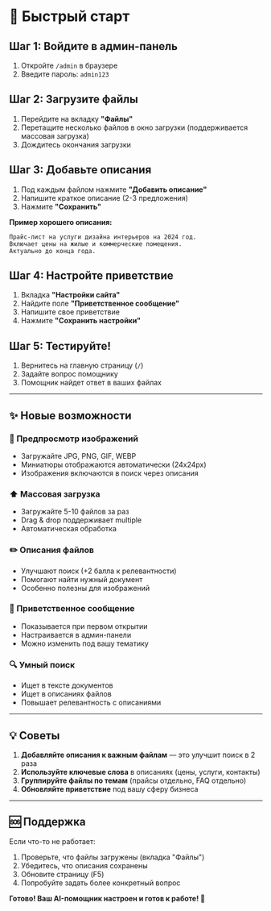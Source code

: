 # 🚀 Быстрый старт

## Шаг 1: Войдите в админ-панель
1. Откройте `/admin` в браузере
2. Введите пароль: `admin123`

## Шаг 2: Загрузите файлы
1. Перейдите на вкладку **"Файлы"**
2. Перетащите несколько файлов в окно загрузки (поддерживается массовая загрузка)
3. Дождитесь окончания загрузки

## Шаг 3: Добавьте описания
1. Под каждым файлом нажмите **"Добавить описание"**
2. Напишите краткое описание (2-3 предложения)
3. Нажмите **"Сохранить"**

**Пример хорошего описания:**
```
Прайс-лист на услуги дизайна интерьеров на 2024 год.
Включает цены на жилые и коммерческие помещения.
Актуально до конца года.
```

## Шаг 4: Настройте приветствие
1. Вкладка **"Настройки сайта"**
2. Найдите поле **"Приветственное сообщение"**
3. Напишите свое приветствие
4. Нажмите **"Сохранить настройки"**

## Шаг 5: Тестируйте!
1. Вернитесь на главную страницу (`/`)
2. Задайте вопрос помощнику
3. Помощник найдет ответ в ваших файлах

---

## ✨ Новые возможности

### 📸 Предпросмотр изображений
- Загружайте JPG, PNG, GIF, WEBP
- Миниатюры отображаются автоматически (24x24px)
- Изображения включаются в поиск через описания

### ⬆️ Массовая загрузка
- Загружайте 5-10 файлов за раз
- Drag & drop поддерживает multiple
- Автоматическая обработка

### ✏️ Описания файлов
- Улучшают поиск (+2 балла к релевантности)
- Помогают найти нужный документ
- Особенно полезны для изображений

### 👋 Приветственное сообщение
- Показывается при первом открытии
- Настраивается в админ-панели
- Можно изменить под вашу тематику

### 🔍 Умный поиск
- Ищет в тексте документов
- Ищет в описаниях файлов
- Повышает релевантность с описаниями

---

## 💡 Советы

1. **Добавляйте описания к важным файлам** — это улучшит поиск в 2 раза
2. **Используйте ключевые слова** в описаниях (цены, услуги, контакты)
3. **Группируйте файлы по темам** (прайсы отдельно, FAQ отдельно)
4. **Обновляйте приветствие** под вашу сферу бизнеса

---

## 🆘 Поддержка

Если что-то не работает:
1. Проверьте, что файлы загружены (вкладка "Файлы")
2. Убедитесь, что описания сохранены
3. Обновите страницу (F5)
4. Попробуйте задать более конкретный вопрос

**Готово! Ваш AI-помощник настроен и готов к работе! 🎉**
